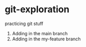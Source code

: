 # git-exploration

practicing git stuff

1. Adding in the main branch
1. Adding in the my-feature branch
